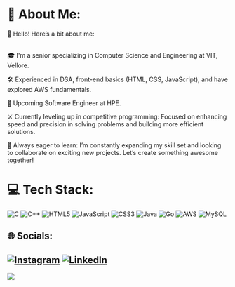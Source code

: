 # 💫 About Me:
👋 Hello! Here’s a bit about me:<br><br>

🎓 I'm a senior specializing in Computer Science and Engineering at VIT, Vellore.<br>

🛠️ Experienced in DSA, front-end basics (HTML, CSS, JavaScript), and have explored AWS fundamentals.<br>

🚀 Upcoming Software Engineer at HPE.<br>

⚔️ Currently leveling up in competitive programming: Focused on enhancing speed and precision in solving problems and building more efficient solutions.<br>

🤝 Always eager to learn: I’m constantly expanding my skill set and looking to collaborate on exciting new projects. Let’s create something awesome together!

# 💻 Tech Stack:
![C](https://img.shields.io/badge/c-%2300599C.svg?style=for-the-badge&logo=c&logoColor=white) ![C++](https://img.shields.io/badge/c++-%2300599C.svg?style=for-the-badge&logo=c%2B%2B&logoColor=white) ![HTML5](https://img.shields.io/badge/html5-%23E34F26.svg?style=for-the-badge&logo=html5&logoColor=white) ![JavaScript](https://img.shields.io/badge/javascript-%23323330.svg?style=for-the-badge&logo=javascript&logoColor=%23F7DF1E) ![CSS3](https://img.shields.io/badge/css3-%231572B6.svg?style=for-the-badge&logo=css3&logoColor=white) ![Java](https://img.shields.io/badge/java-%23ED8B00.svg?style=for-the-badge&logo=openjdk&logoColor=white) ![Go](https://img.shields.io/badge/go-%2300ADD8.svg?style=for-the-badge&logo=go&logoColor=white) ![AWS](https://img.shields.io/badge/AWS-%23FF9900.svg?style=for-the-badge&logo=amazon-aws&logoColor=white) ![MySQL](https://img.shields.io/badge/mysql-4479A1.svg?style=for-the-badge&logo=mysql&logoColor=white)

## 🌐 Socials:
[![Instagram](https://img.shields.io/badge/Instagram-%23E4405F.svg?logo=Instagram&logoColor=white)](https://instagram.com/shreyanshchaubeyy) [![LinkedIn](https://img.shields.io/badge/LinkedIn-%230077B5.svg?logo=linkedin&logoColor=white)](https://linkedin.com/in/https://www.linkedin.com/in/shreyansh-chaubey-508395233/) 
---
[![](https://visitcount.itsvg.in/api?id=shreyanshchaubey&icon=0&color=4)](https://visitcount.itsvg.in)

<!-- Proudly created with GPRM ( https://gprm.itsvg.in ) -->
